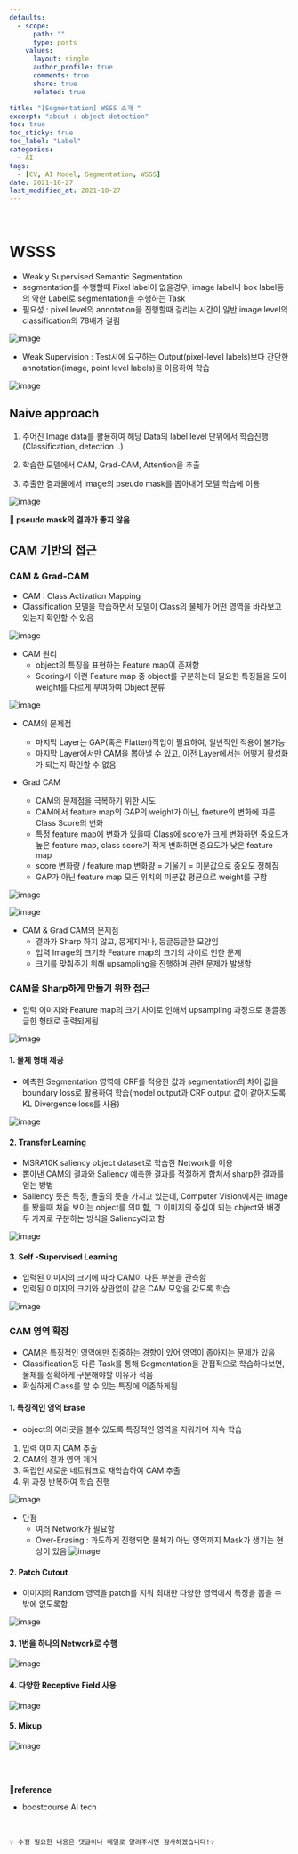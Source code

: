```yaml
---
defaults:
  - scope:
      path: ""
      type: posts
    values:
      layout: single
      author_profile: true
      comments: true
      share: true
      related: true

title: "[Segmentation] WSSS 소개 "
excerpt: "about : object detection"
toc: true
toc_sticky: true
toc_label: "Label"
categories:
  - AI
tags:
  - [CV, AI Model, Segmentation, WSSS]
date: 2021-10-27
last_modified_at: 2021-10-27
---
```


<br>

# WSSS

- Weakly Supervised Semantic Segmentation
- segmentation를 수행할때 Pixel label이 없을경우, image label나 box label등의 약한 Label로 segmentation을 수행하는 Task
- 필요성 : pixel level의 annotation을 진행할때 걸리는 시간이 일반 image level의 classification의 78배가 걸림

![image](https://user-images.githubusercontent.com/77658029/139003947-57c1bdfe-9757-4549-b9e4-01703376c5d2.png)

- Weak Supervision : Test시에 요구하는 Output(pixel-level labels)보다 간단한 annotation(image, point level labels)을 이용하여 학습

![image](https://user-images.githubusercontent.com/77658029/139004661-59c91f08-244e-4d98-b51c-820b2a2f3b6b.png)


## Naive approach

1. 주어진 Image data를 활용하여 해당 Data의 label level 단위에서 학습진행(Classification, detection ..)

2. 학습한 모델에서 CAM, Grad-CAM, Attention을 추출

3. 추출한 결과물에서 image의 pseudo mask를 뽑아내어 모델 학습에 이용

![image](https://user-images.githubusercontent.com/77658029/139004789-bb0f0b70-51a8-4a1f-9fa3-80c6d0cc763b.png)

**🚨 pseudo mask의 결과가 좋지 않음**

## CAM 기반의 접근

### CAM & Grad-CAM

- CAM : Class Activation Mapping
- Classification 모델을 학습하면서 모델이 Class의 물체가 어떤 영역을 바라보고 있는지 확인할 수 있음

![image](https://user-images.githubusercontent.com/77658029/139005652-d48e45a5-d6bf-496f-9684-c8e3deaa469f.png)

- CAM 원리
    - object의 특징을 표현하는 Feature map이 존재함
    - Scoring시 이런 Feature map 중 object를 구분하는데 필요한 특징들을 모아 weight를 다르게 부여하여 Object 분류
    
![image](https://user-images.githubusercontent.com/77658029/139009383-87a6036c-5b88-41be-bc98-9862648aa4b5.png)

- CAM의 문제점
    - 마지막 Layer는 GAP(혹은 Flatten)작업이 필요하여, 일반적인 적용이 불가능
    - 마지막 Layer에서만 CAM을 뽑아낼 수 있고, 이전 Layer에서는 어떻게 활성화가 되는지 확인할 수 없음


- Grad CAM
    - CAM의 문제점을 극복하기 위한 시도
    - CAM에서 feature map의 GAP의 weight가 아닌, faeture의 변화에 따른 Class Score의 변화
    - 특정 feature map에 변화가 있을때 Class에 score가 크게 변화하면 중요도가 높은 feature map, class score가 작게 변화하면 중요도가 낮은 feature map
    - score 변화량 / feature map 변화량 = 기울기 = 미분값으로 중요도 정해짐
    - GAP가 아닌 feature map 모든 위치의 미분값 평균으로 weight를 구함

![image](https://user-images.githubusercontent.com/77658029/139009492-bedaadbc-f6f7-469e-b97c-2019fea8600e.png)

![image](https://user-images.githubusercontent.com/77658029/139010427-63876892-995c-44ae-a00e-bb06dd34c153.png)

- CAM & Grad CAM의 문제점
    - 결과가 Sharp 하지 않고, 뭉게지거나, 둥글둥글한 모양임
    - 입력 Image의 크기와 Feature map의 크기의 차이로 인한 문제
    - 크기를 맞춰주기 위해 upsampling을 진행하며 관련 문제가 발생함
   

### CAM을 Sharp하게 만들기 위한 접근

- 입력 이미지와 Feature map의 크기 차이로 인해서 upsampling 과정으로 동글동글한 형태로 출력되게됨

![image](https://user-images.githubusercontent.com/77658029/139012919-b89daf83-aa45-4911-bf07-b6b648378797.png)

#### 1. 물체 형태 제공

- 예측한 Segmentation 영역에 CRF를 적용한 값과 segmentation의 차이 값을 boundary loss로 활용하여 학습(model output과 CRF output 값이 같아지도록 KL Divergence loss를 사용)

![image](https://user-images.githubusercontent.com/77658029/139014393-f350fdec-e0eb-40a1-846d-447f9e02f77e.png)

#### 2. Transfer Learning

- MSRA10K saliency object dataset로 학습한 Network를 이용
- 뽑아낸 CAM의 결과와 Saliency 예측한 결과를 적절하게 합쳐서 sharp한 결과를 얻는 방법
- Saliency 뜻은 특징, 돌출의 뜻을 가지고 있는데, Computer Vision에서는 image를 봤을때 처음 보이는 object를 의미함, 그 이미지의 중심이 되는 object와 배경 두 가지로 구분하는 방식을 Saliency라고 함

![image](https://user-images.githubusercontent.com/77658029/139016205-ef5c8137-7f8a-4b24-bbae-b32913987102.png)

#### 3. Self -Supervised Learning

- 입력된 이미지의 크기에 따라 CAM이 다른 부분을 관측함
- 입력된 이미지의 크기와 상관없이 같은 CAM 모양을 갖도록 학습

![image](https://user-images.githubusercontent.com/77658029/139035534-9dc340b7-f776-4218-8472-62685e3ae721.png)

### CAM 영역 확장

- CAM은 특징적인 영역에만 집중하는 경향이 있어 영역이 좁아지는 문제가 있음
- Classification등 다른 Task를 통해 Segmentation을 간접적으로 학습하다보면, 물체를 정확하게 구분해야할 이유가 적음
- 확실하게 Class를 알 수 있는 특징에 의존하게됨

#### 1. 특징적인 영역 Erase

- object의 여러곳을 볼수 있도록 특징적인 영역을 지워가며 지속 학습
1. 입력 이미지 CAM 추출
2. CAM의 결과 영역 제거 
3. 독립인 새로운 네트워크로 재학습하여 CAM 추출
4. 위 과정 반복하여 학습 진행

![image](https://user-images.githubusercontent.com/77658029/139037987-6d8c1fa8-0f32-4d67-9c78-7a95dc01f47d.png)

- 단점
    - 여러 Network가 필요함
    - Over-Erasing : 과도하게 진행되면 물체가 아닌 영역까지 Mask가 생기는 현상이 있음
![image](https://user-images.githubusercontent.com/77658029/139038912-d0c36cdd-c750-444d-b3cf-f4e5af8c8335.png)


#### 2. Patch Cutout

- 이미지의 Random 영역을 patch를 지워 최대한 다양한 영역에서 특징을 뽑을 수 밖에 없도록함

![image](https://user-images.githubusercontent.com/77658029/139047072-0aa0e6b9-e925-4b3f-ac79-66f0753f8571.png)


#### 3. 1번을 하나의 Network로 수행

![image](https://user-images.githubusercontent.com/77658029/139048154-1d3aa667-ffba-43b5-94dd-4a07aa764cda.png)


#### 4. 다양한 Receptive Field 사용

![image](https://user-images.githubusercontent.com/77658029/139048307-011fef08-a6ca-4d55-a12d-5c6a86d724db.png)

#### 5. Mixup

![image](https://user-images.githubusercontent.com/77658029/139048454-7bedd446-1e70-4b8e-9bc5-146851e9f79d.png)


<br><br>

**📌reference**
- boostcourse AI tech

<br>

```
💡 수정 필요한 내용은 댓글이나 메일로 알려주시면 감사하겠습니다!💡 
```
